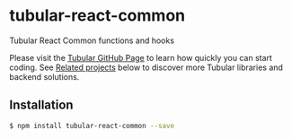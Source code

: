 # tubular-react-common

Tubular React Common functions and hooks

Please visit the [Tubular GitHub Page](http://unosquare.github.io/tubular) to learn how quickly you can start coding. See [Related projects](#related-projects) below to discover more Tubular libraries and backend solutions.

## Installation

```sh
$ npm install tubular-react-common --save
```